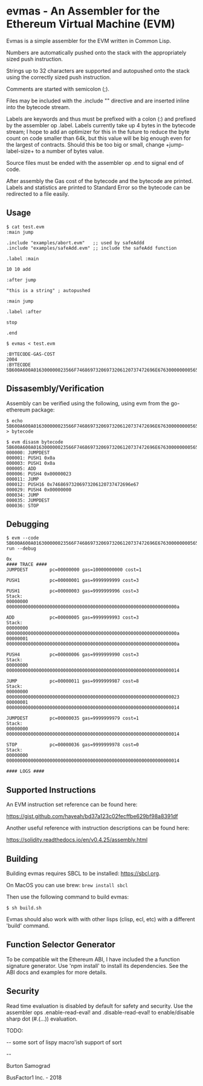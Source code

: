 evmas - An Assembler for the Ethereum Virtual Machine (EVM)
==

Evmas is a simple assembler for the EVM written in Common Lisp.

Numbers are automatically pushed onto the stack with the appropriately
sized push instruction.

Strings up to 32 characters are supported and autopushed onto the
stack using the correctly sized push instruction.

Comments are started with semicolon (;).

Files may be included with the .include "<filename>" directive and are
inserted inline into the bytecode stream.

Labels are keywords and thus must be prefixed with a colon (:) and
prefixed by the assembler op .label.  Labels currently take up 4 bytes
in the bytecode stream; I hope to add an optimizer for this in the
future to reduce the byte count on code smaller than 64k, but this
value will be big enough even for the largest of contracts.  Should
this be too big or small, change +jump-label-size+ to a number of
bytes value.

Source files must be ended with the assembler op .end to signal end of
code.

After assembly the Gas cost of the bytecode and the bytecode are
printed. Labels and statistics are printed to Standard Error so the
bytecode can be redirected to a file easily.

Usage
--

```
$ cat test.evm
:main jump

.include "examples/abort.evm" 	;; used by safeAddd
.include "examples/safeAdd.evm"	;; include the safeAdd function
	
.label :main

10 10 add

:after jump

"this is a string" ; autopushed

:main jump

.label :after

stop

.end

$ evmas < test.evm

:BYTECODE-GAS-COST 
2004 
:BYTECODE 
5B600A600A016300000023566F74686973206973206120737472696E676300000000565B00
```

Dissasembly/Verification
--

Assembly can be verified using the following, using evm from the go-ethereum package:

```
$ echo 5B600A600A016300000023566F74686973206973206120737472696E676300000000565B00 > bytecode

$ evm disasm bytecode
5B600A600A016300000023566F74686973206973206120737472696E676300000000565B00
000000: JUMPDEST
000001: PUSH1 0x0a
000003: PUSH1 0x0a
000005: ADD
000006: PUSH4 0x00000023
000011: JUMP
000012: PUSH16 0x74686973206973206120737472696e67
000029: PUSH4 0x00000000
000034: JUMP
000035: JUMPDEST
000036: STOP
```

Debugging
--

```
$ evm --code 5B600A600A016300000023566F74686973206973206120737472696E676300000000565B00 run --debug

0x
#### TRACE ####
JUMPDEST        pc=00000000 gas=10000000000 cost=1

PUSH1           pc=00000001 gas=9999999999 cost=3

PUSH1           pc=00000003 gas=9999999996 cost=3
Stack:
00000000  000000000000000000000000000000000000000000000000000000000000000a

ADD             pc=00000005 gas=9999999993 cost=3
Stack:
00000000  000000000000000000000000000000000000000000000000000000000000000a
00000001  000000000000000000000000000000000000000000000000000000000000000a

PUSH4           pc=00000006 gas=9999999990 cost=3
Stack:
00000000  0000000000000000000000000000000000000000000000000000000000000014

JUMP            pc=00000011 gas=9999999987 cost=8
Stack:
00000000  0000000000000000000000000000000000000000000000000000000000000023
00000001  0000000000000000000000000000000000000000000000000000000000000014

JUMPDEST        pc=00000035 gas=9999999979 cost=1
Stack:
00000000  0000000000000000000000000000000000000000000000000000000000000014

STOP            pc=00000036 gas=9999999978 cost=0
Stack:
00000000  0000000000000000000000000000000000000000000000000000000000000014

#### LOGS ####
```

Supported Instructions
--

An EVM instruction set reference can be found here:

https://gist.github.com/hayeah/bd37a123c02fecffbe629bf98a8391df

Another useful reference with instruction descriptions can be found here:

https://solidity.readthedocs.io/en/v0.4.25/assembly.html


Building
--

Building evmas requires SBCL to be installed: https://sbcl.org.

On MacOS you can use brew: ```brew install sbcl```

Then use the following command to build evmas:	

```
$ sh build.sh
```

Evmas should also work with with other lisps (clisp, ecl, etc) with a
different 'build' command.

Function Selector Generator
--

To be compatible wit the Ethereum ABI, I have included the a function
signature generator.  Use 'npm install' to install its dependencies.
See the ABI docs and examples for more details.

Security
--

Read time evaluation is disabled by default for safety and security.
Use the assembler ops .enable-read-eval! and .disable-read-eval! to
enable/disable sharp dot (#.(...)) evaluation.

TODO:

-- some sort of lispy macro'ish support of sort

--

Burton Samograd

BusFactor1 Inc. - 2018
